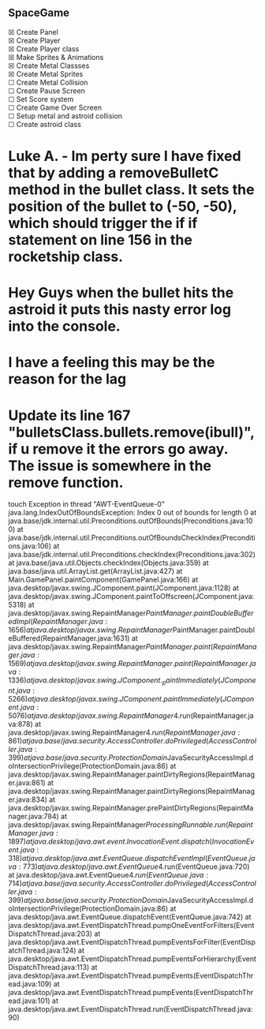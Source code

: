 ## SpaceGame

☒ Create Panel\
☒ Create Player\
☒ Create Player class\
☒ Make Sprites & Animations\
☒ Create Metal Classses\
☒ Create Metal Sprites\
☐ Create Metal Collision\
☐ Create Pause Screen\
☐ Set Score system\
☐ Create Game Over Screen\
☐ Setup metal and astroid collision\
☐ Create astroid class

# Luke A. - Im perty sure I have fixed that by adding a removeBulletC method in the bullet class. It sets the position of the bullet to (-50, -50), which should trigger the if if statement on line 156 in the rocketship class.

# Hey Guys when the bullet hits the astroid it puts this nasty error log into the console.
# I have a feeling this may be the reason for the lag

# Update its line 167 "bulletsClass.bullets.remove(ibull)", if u remove it the errors go away. The issue is somewhere in the remove function.
touch
Exception in thread "AWT-EventQueue-0" java.lang.IndexOutOfBoundsException: Index 0 out of bounds for length 0
        at java.base/jdk.internal.util.Preconditions.outOfBounds(Preconditions.java:100)
        at java.base/jdk.internal.util.Preconditions.outOfBoundsCheckIndex(Preconditions.java:106)
        at java.base/jdk.internal.util.Preconditions.checkIndex(Preconditions.java:302)
        at java.base/java.util.Objects.checkIndex(Objects.java:359)
        at java.base/java.util.ArrayList.get(ArrayList.java:427)
        at Main.GamePanel.paintComponent(GamePanel.java:166)
        at java.desktop/javax.swing.JComponent.paint(JComponent.java:1128)
        at java.desktop/javax.swing.JComponent.paintToOffscreen(JComponent.java:5318)
        at java.desktop/javax.swing.RepaintManager$PaintManager.paintDoubleBufferedImpl(RepaintManager.java:1656)
        at java.desktop/javax.swing.RepaintManager$PaintManager.paintDoubleBuffered(RepaintManager.java:1631)
        at java.desktop/javax.swing.RepaintManager$PaintManager.paint(RepaintManager.java:1569)
        at java.desktop/javax.swing.RepaintManager.paint(RepaintManager.java:1336)
        at java.desktop/javax.swing.JComponent._paintImmediately(JComponent.java:5266)
        at java.desktop/javax.swing.JComponent.paintImmediately(JComponent.java:5076)
        at java.desktop/javax.swing.RepaintManager$4.run(RepaintManager.java:878)
        at java.desktop/javax.swing.RepaintManager$4.run(RepaintManager.java:861)
        at java.base/java.security.AccessController.doPrivileged(AccessController.java:399)
        at java.base/java.security.ProtectionDomain$JavaSecurityAccessImpl.doIntersectionPrivilege(ProtectionDomain.java:86)
        at java.desktop/javax.swing.RepaintManager.paintDirtyRegions(RepaintManager.java:861)
        at java.desktop/javax.swing.RepaintManager.paintDirtyRegions(RepaintManager.java:834)
        at java.desktop/javax.swing.RepaintManager.prePaintDirtyRegions(RepaintManager.java:784)
        at java.desktop/javax.swing.RepaintManager$ProcessingRunnable.run(RepaintManager.java:1897)
        at java.desktop/java.awt.event.InvocationEvent.dispatch(InvocationEvent.java:318)
        at java.desktop/java.awt.EventQueue.dispatchEventImpl(EventQueue.java:773)
        at java.desktop/java.awt.EventQueue$4.run(EventQueue.java:720)
        at java.desktop/java.awt.EventQueue$4.run(EventQueue.java:714)
        at java.base/java.security.AccessController.doPrivileged(AccessController.java:399)
        at java.base/java.security.ProtectionDomain$JavaSecurityAccessImpl.doIntersectionPrivilege(ProtectionDomain.java:86)
        at java.desktop/java.awt.EventQueue.dispatchEvent(EventQueue.java:742)
        at java.desktop/java.awt.EventDispatchThread.pumpOneEventForFilters(EventDispatchThread.java:203)
        at java.desktop/java.awt.EventDispatchThread.pumpEventsForFilter(EventDispatchThread.java:124)
        at java.desktop/java.awt.EventDispatchThread.pumpEventsForHierarchy(EventDispatchThread.java:113)
        at java.desktop/java.awt.EventDispatchThread.pumpEvents(EventDispatchThread.java:109)
        at java.desktop/java.awt.EventDispatchThread.pumpEvents(EventDispatchThread.java:101)
        at java.desktop/java.awt.EventDispatchThread.run(EventDispatchThread.java:90)
